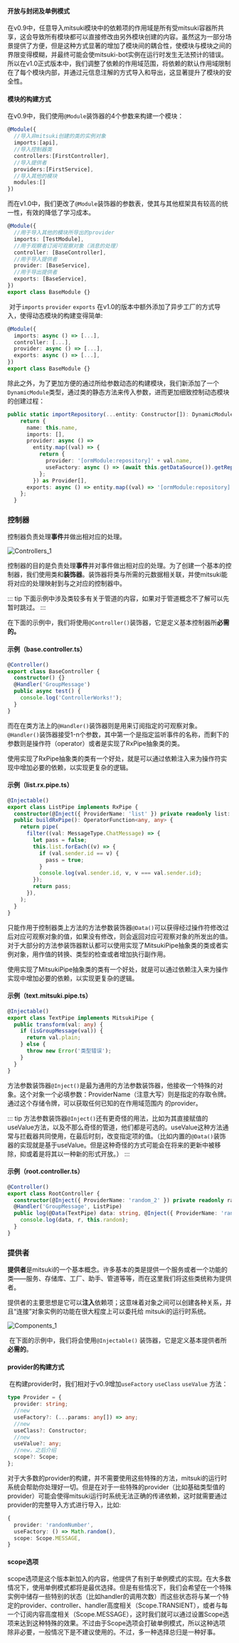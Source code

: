 #### 开放与封闭及单例模式

​		在v0.9中，任意导入mitsuki模块中的依赖项的作用域是所有受mitsuki容器所共享，这会导致所有模块都可以直接修改由另外模块创建的内容。虽然这为一部分场景提供了方便，但是这种方式显著的增加了模块间的耦合性，使模块与模块之间的界限变得模糊，并最终可能会使mitsuki-bot实例在运行时发生无法预计的错误。所以在v1.0正式版本中，我们调整了依赖的作用域范围，将依赖的默认作用域限制在了每个模块内部，并通过元信息注解的方式导入和导出，这显著提升了模块的安全性。

#### 模块的构建方式

​		在v0.9中，我们使用`@Module`装饰器的4个参数来构建一个模块：

```typescript
@Module({
  //导入非mitsuki创建的类的实例对象
  imports:[api],
  //导入控制器类
  controllers:[FirstController],
  //导入提供者
  providers:[FirstService],
  //导入其他的模块
  modules:[]
})
```

​		而在v1.0中，我们更改了`@Module`装饰器的参数表，使其与其他框架具有较高的统一性，有效的降低了学习成本。

```typescript
@Module({
  //用于导入其他的模块所导出的provider
  imports: [TestModule],
  //用于观察者订阅可观察对象（消息的处理）
  controller: [BaseController],
  //用于导入提供者
  provider: [BaseService],
  //用于导出提供者
  exports: [BaseService],
})
export class BaseModule {}
```

​		对于`imports` `provider` `exports` 在v1.0的版本中额外添加了异步工厂的方式导入，使得动态模块的构建变得简单:

```typescript
@Module({
  imports: async () => [...],
  controller: [...],
  provider: async () => [...],
  exports: async () => [...],
})
export class BaseModule {}
```

​		除此之外，为了更加方便的通过所给参数动态的构建模块，我们新添加了一个`DynamicModule`类型，通过类的静态方法来传入参数，进而更加细致控制动态模块的创建过程：

```typescript
public static importRepository(...entity: Constructor[]): DynamicModule {
    return {
      name: this.name,
      imports: [],
      provider: async () =>
        entity.map((val) => {
          return {
            provider: '[ormModule:repository]' + val.name,
            useFactory: async () => (await this.getDataSource()).getRepository(val),
          };
        }) as Provider[],
      exports: async () => entity.map((val) => '[ormModule:repository]' + val.name),
    };
  }
```

### 控制器

控制器负责处理**事件**并做出相对应的处理。

![Controllers_1](https://docs.nestjs.com/assets/Controllers_1.png)

​		控制器的目的是负责处理**事件**并对事件做出相对应的处理。为了创建一个基本的控制器，我们使用类和**装饰器**。装饰器将类与所需的元数据相关联，并使mitsuki能将对应的处理映射到与之对应的控制器中。

::: tip
下面示例中涉及类较多有关于管道的内容，如果对于管道概念不了解可以先暂时跳过。
:::

​		在下面的示例中，我们将使用`@Controller()`装饰器，它是定义基本控制器所**必需的。**

#### 示例（base.controller.ts）

```typescript
@Controller()
export class BaseController {
  constructor() {}
  @Handler('GroupMessage')
  public async test() {
    console.log('ControllerWorks!');
  }
}
```

​		而在在类方法上的`@Handler()`装饰器则是用来订阅指定的可观察对象。`@Handler()`装饰器接受1-n个参数，其中第一个是指定监听事件的名称，而剩下的参数则是操作符（operator）或者是实现了RxPipe抽象类的类。

​		使用实现了RxPipe抽象类的类有一个好处，就是可以通过依赖注入来为操作符实现中增加必要的依赖，以实现更复杂的逻辑。

#### 示例（list.rx.pipe.ts）

```typescript
@Injectable()
export class ListPipe implements RxPipe {
  constructor(@Inject({ ProviderName: 'list' }) private readonly list: number[]) {}
  public buildRxPipe(): OperatorFunction<any, any> {
    return pipe(
      filter((val: MessageType.ChatMessage) => {
        let pass = false;
        this.list.forEach((v) => {
          if (val.sender.id == v) {
            pass = true;
          }
          console.log(val.sender.id, v, v === val.sender.id);
        });
        return pass;
      }),
    );
  }
}
```



​		只能作用于控制器类上方法的方法参数装饰器`@Data()`可以获得经过操作符修改过后对应可观察对象的值，如果没有修改，则会返回对应可观察对象的所发出的值。对于大部分的方法参装饰器默认都可以使用实现了MitsukiPipe抽象类的类或者实例对象，用作值的转换、类型的检查或者增加执行副作用。

​		使用实现了MitsukiPipe抽象类的类有一个好处，就是可以通过依赖注入来为操作实现中增加必要的依赖，以实现更复杂的逻辑。

#### 示例（text.mitsuki.pipe.ts）

```typescript
@Injectable()
export class TextPipe implements MitsukiPipe {
  public transform(val: any) {
    if (isGroupMessage(val)) {
      return val.plain;
    } else {
      throw new Error('类型错误');
    }
  }
}
```

​		方法参数装饰器`@Inject()`是最为通用的方法参数装饰器，他接收一个特殊的对象。这个对象一个必填参数：ProviderName（注意大写）则是指定的存取令牌。通过这个存储令牌，可以获取任何已知的在作用域范围内 的provider。

::: tip
​		方法参数装饰器`@Inject()`还有更奇怪的用法，比如为其直接赋值的useValue方法，以及不那么奇怪的管道，他们都是可选的。useValue这种方法通常与拦截器共同使用，在最后时刻，改变指定项的值。（比如内置的`@Data()`装饰器的实现就是基于useValue。但是这种奇怪的方式可能会在将来的更新中被移除，抑或着是将其以一种新的形式开放。）
:::

#### 示例（root.controller.ts）

```typescript
@Controller()
export class RootController {
  constructor(@Inject({ ProviderName: 'random_2' }) private readonly random: number) {}
  @Handler('GroupMessage', ListPipe)
  public log(@Data(TextPipe) data: string, @Inject({ ProviderName: 'random' }) r: number) {
    console.log(data, r, this.random);
  }
}

```

### 提供者

​		**提供者**是mitsuki的一个基本概念。许多基本的类是提供一个服务或者一个功能的类——服务、存储库、工厂、助手、管道等等，而在这里我们将这些类统称为提供者。

​		提供者的主要思想是它可以**注入**依赖项；这意味着对象之间可以创建各种关系，并且“连接”对象实例的功能在很大程度上可以委托给 mitsuki的运行时系统。

![Components_1](https://nestjs.bootcss.com/assets/Components_1.png)

​		在下面的示例中，我们将会使用`@Injectable()`  装饰器，它是定义基本提供者所**必需的**。

#### provider的构建方式

​		在构建provider时，我们相对于v0.9增加`useFactory` `useClass` `useValue`  方法：

```typescript
type Provider = {
  provider: string;
  //new
  useFactory?: (...params: any[]) => any;
  //new
  useClass?: Constructor;
  //new
  useValue?: any;
  //new，之后介绍
  scope?: Scope;
};
```

​		对于大多数的provider的构建，并不需要使用这些特殊的方法，mitsuki的运行时系统会帮助你处理好一切。但是在对于一些特殊的provider（比如基础类型值的provider）可能会使得mitsuki运行时系统无法正确的传递依赖，这时就需要通过provider的完整导入方式进行导入，比如:

```typescript
{
  provider: 'randomNumber',
  useFactory: () => Math.random(),
  scope: Scope.MESSAGE,
}
```

#### scope选项

​		scope选项是这个版本新加入的内容，他提供了有别于单例模式的实现。在大多数情况下，使用单例模式都将是最优选择。但是有些情况下，我们会希望在一个特殊实例中储存一些特别的状态（比如handler的调用次数）而这些状态将与某一个特定的provider、controller、handler高度相关（Scope.TRANSIENT），或者与每一个订阅内容高度相关（Scope.MESSAGE），这时我们就可以通过设置Scope选项来达到这种特殊的效果。不过由于Scope选项会打破单例模式，所以这种选项除非必要，一般情况下是不建议使用的。不过，多一种选择总归是一种好事。

